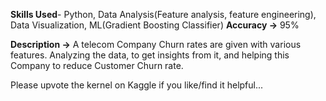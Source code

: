 **Skills Used**- Python, Data Analysis(Feature analysis, feature engineering), Data Visualization, ML(Gradient Boosting Classifier)
**Accuracy ->** 95%

**Description ->** A telecom Company Churn rates are given with various features. Analyzing the data, to get insights from it, and helping this Company to reduce Customer Churn rate.

Please upvote the kernel on Kaggle if you like/find it helpful...<br>
